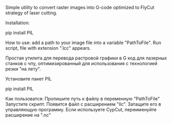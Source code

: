 Simple utility to convert raster images into G-code optimized to FlyCut strategy of laser cutting.

Installation:

pip install PIL

How to use:
add a path to your image file into a variable "PathToFile".
Run script, file with extension ".lcc" appears.

Простая утилита для перевода растровой графики в G код для 
лазерных станков с чпу, оптимизированный для использования с
технологией резки "на лету".

Установите пакет PIL

pip install PIL

Как пользоватся:
Пропишите путь к файлу в переменную "PathToFile"
Запустите скрипт. Появится файл с расширением "llc".
Затащите его в управляющую программу. Если используете
CypCut, переименуйте расширение на ".nc"